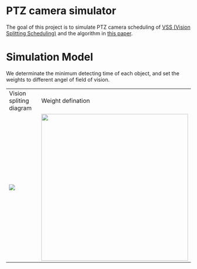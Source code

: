 PTZ camera simulator
======

The goal of this project is to simulate PTZ camera scheduling of [VSS (Vision Splitting Scheduling)](https://drive.google.com/file/d/1fYSZnkw17IxDMPwCX5b55vwKcNYcTDkN/view?usp=sharing) and the algorithm in [this paper](https://ieeexplore.ieee.org/document/6965869).

Simulation Model
====
We determinate the minimum detecting time of each object, and set the weights to different angel of field of vision. 

<table border="0">
    <tr>
        <td>Vision spliting diagram</td>
        <td>Weight defination</td>
    </tr>
    <tr>
        <td border=0>
            <a href="https://i.imgur.com/Hthv1iK.png">
                <img src="https://i.imgur.com/Hthv1iK.png">
            </a>
        </td>
        <td>
            <a href="https://i.imgur.com/yNvWDCW.png">
                <img src="https://i.imgur.com/yNvWDCW.png" width="400">
            </a>
        </td>
    </tr>
</table>
